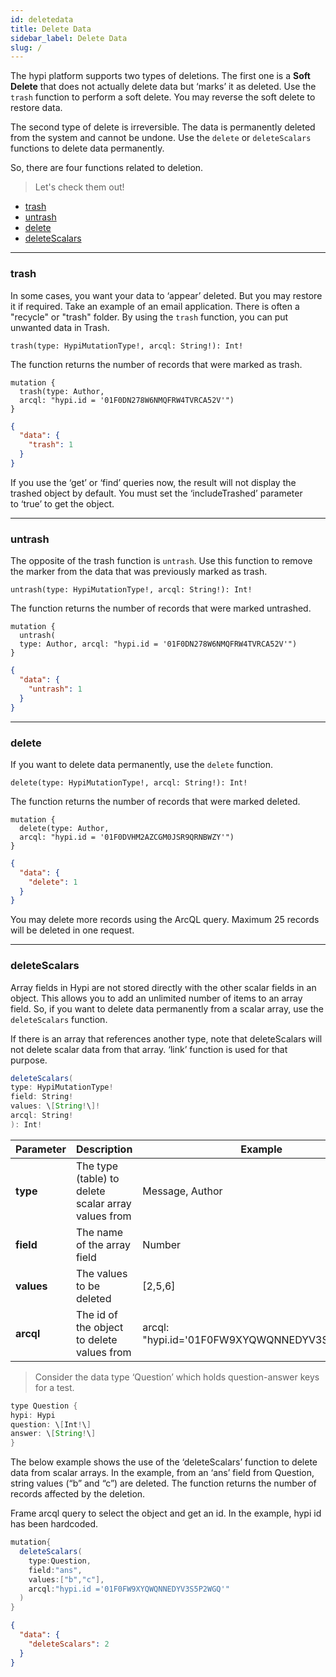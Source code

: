 ```yaml
---
id: deletedata
title: Delete Data
sidebar_label: Delete Data
slug: /
---
```

The hypi platform supports two types of deletions. The first one is a **Soft Delete** that does not actually delete data but ‘marks’ it as deleted. Use the `trash` function to perform a soft delete. You may reverse the soft delete to restore data.

The second type of delete is irreversible. The data is permanently deleted from the system and cannot be undone. Use the `delete` or `deleteScalars` functions to delete data permanently.

So, there are four functions related to deletion.

> Let's check them out!

+ [trash](###trash)
+ [untrash](#untrash)
+ [delete](#delete)
+ [deleteScalars](#deletescalars)


***

### trash

In some cases, you want your data to ‘appear’ deleted. But you may restore it if required. Take an example of an email application. There is often a "recycle" or "trash" folder. By using the `trash` function, you can put unwanted data in Trash.
```
trash(type: HypiMutationType!, arcql: String!): Int!
```
The function returns the number of records that were marked as trash.

```
mutation {
  trash(type: Author, 
  arcql: "hypi.id = '01F0DN278W6NMQFRW4TVRCA52V'")
}
```
```json
{
  "data": {
    "trash": 1
  }
}
```
If you use the ‘get’ or ‘find’ queries now, the result will not display the trashed object by default. You must set the ‘includeTrashed’ parameter to ‘true’ to get the object.

***

### untrash

The opposite of the trash function is `untrash`. Use this function to remove the marker from the data that was previously marked as trash.
```
untrash(type: HypiMutationType!, arcql: String!): Int!
```
The function returns the number of records that were marked untrashed.

```
mutation {
  untrash(
  type: Author, arcql: "hypi.id = '01F0DN278W6NMQFRW4TVRCA52V'")
}
```
```json
{
  "data": {
    "untrash": 1
  }
}
```

***

### delete

If you want to delete data permanently, use the `delete` function.
```
delete(type: HypiMutationType!, arcql: String!): Int!
```
The function returns the number of records that were marked deleted.
```
mutation {
  delete(type: Author, 
  arcql: "hypi.id = '01F0DVHM2AZCGM0JSR9QRNBWZY'")
}
```
```json
{
  "data": {
    "delete": 1
  }
}
```
You may delete more records using the ArcQL query. Maximum 25 records will be deleted in one request.

***

###  deleteScalars

Array fields in Hypi are not stored directly with the other scalar fields in an object. This allows you to add an unlimited number of items to an array field. So, if you want to delete data permanently from a scalar array, use the `deleteScalars` function.

If there is an array that references another type, note that deleteScalars will not delete scalar data from that array. ‘link’ function is used for that purpose.
```java
deleteScalars(
type: HypiMutationType!
field: String!
values: \[String!\]!
arcql: String!
): Int!
```

| **Parameter** | **Description**                                     | **Example**                                   |
|---------------|-----------------------------------------------------|-----------------------------------------------|
| **type**      | The type (table) to delete scalar array values from | Message, Author                               |
| **field**     | The name of the array field                         | Number                                        |
| **values**    | The values to be deleted                            | \[2,5,6\]                                     |
| **arcql**     | The id of the object to delete values from          | arcql: "hypi.id='01F0FW9XYQWQNNEDYV3S5P2WGQ'" |

> Consider the data type ‘Question’ which holds question-answer keys for a test.

```java
type Question {
hypi: Hypi
question: \[Int!\]
answer: \[String!\]  
}
```
 The below example shows the use of the ‘deleteScalars’ function to delete data from scalar arrays. In the example, from an ‘ans’ field from Question, string values (“b” and “c”) are deleted. The function returns the number of records affected by the deletion.

Frame arcql query to select the object and get an id. In the example, hypi id has been hardcoded.
```java
mutation{
  deleteScalars(
    type:Question,
    field:"ans",
    values:["b","c"],
    arcql:"hypi.id ='01F0FW9XYQWQNNEDYV3S5P2WGQ'"
  )
}
```
```json
{
  "data": {
    "deleteScalars": 2
  }
}